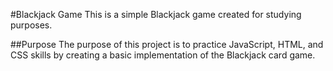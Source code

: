 #Blackjack Game
This is a simple Blackjack game created for studying purposes.

##Purpose
The purpose of this project is to practice JavaScript, HTML, and CSS skills by creating a basic implementation of the Blackjack card game.
